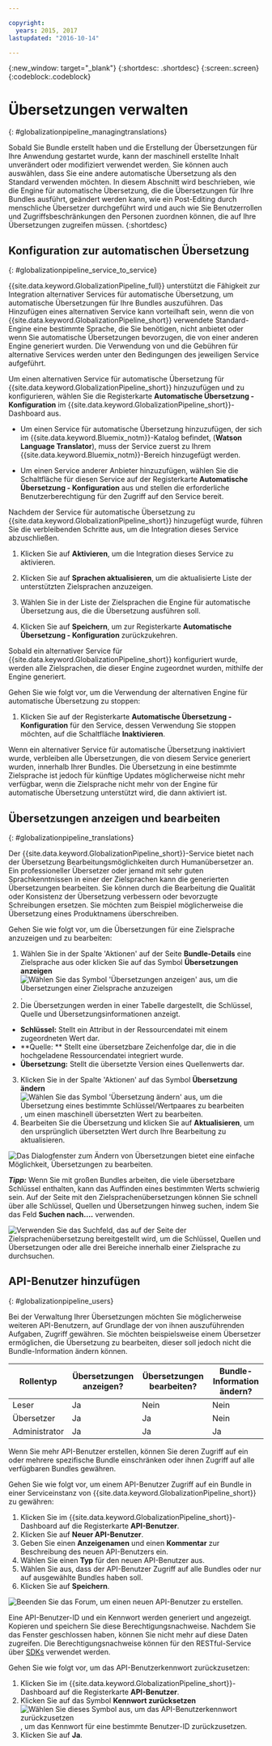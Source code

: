 ```yaml
---

copyright:
  years: 2015, 2017
lastupdated: "2016-10-14"

---
```


{:new_window: target="_blank"}
{:shortdesc: .shortdesc}
{:screen:.screen}
{:codeblock:.codeblock}

# Übersetzungen verwalten
{: #globalizationpipeline_managingtranslations}

Sobald Sie Bundle erstellt haben und die Erstellung der Übersetzungen für Ihre Anwendung gestartet wurde, kann der maschinell erstellte Inhalt unverändert oder modifiziert verwendet werden. Sie können auch auswählen, dass Sie eine andere automatische Übersetzung als den Standard verwenden möchten. In diesem Abschnitt wird beschrieben, wie die Engine für automatische Übersetzung, die die Übersetzungen für Ihre Bundles ausführt, geändert werden kann, wie ein Post-Editing durch menschliche Übersetzer durchgeführt wird und auch wie Sie Benutzerrollen und Zugriffsbeschränkungen den Personen zuordnen können, die auf Ihre Übersetzungen zugreifen müssen.
{:shortdesc}

## Konfiguration zur automatischen Übersetzung
{: #globalizationpipeline_service_to_service}

{{site.data.keyword.GlobalizationPipeline_full}} unterstützt die Fähigkeit zur Integration alternativer Services für automatische Übersetzung, um automatische Übersetzungen für Ihre Bundles auszuführen. Das Hinzufügen eines alternativen Service kann vorteilhaft sein, wenn die von {{site.data.keyword.GlobalizationPipeline_short}} verwendete Standard-Engine eine bestimmte Sprache, die Sie benötigen, nicht anbietet oder wenn Sie automatische Übersetzungen bevorzugen, die von einer anderen Engine generiert wurden. Die Verwendung von und die Gebühren für alternative Services werden unter den Bedingungen des jeweiligen Service aufgeführt.

Um einen alternativen Service für automatische Übersetzung für {{site.data.keyword.GlobalizationPipeline_short}} hinzuzufügen und zu konfigurieren, wählen Sie die Registerkarte **Automatische Übersetzung - Konfiguration** im {{site.data.keyword.GlobalizationPipeline_short}}-Dashboard aus.

* Um einen Service für automatische Übersetzung hinzuzufügen, der sich im {{site.data.keyword.Bluemix_notm}}-Katalog befindet, (**Watson Language Translator**), muss der Service zuerst zu Ihrem {{site.data.keyword.Bluemix_notm}}-Bereich hinzugefügt werden.

* Um einen Service anderer Anbieter hinzuzufügen, wählen Sie die Schaltfläche für diesen Service auf der Registerkarte **Automatische Übersetzung - Konfiguration** aus und stellen die erforderliche Benutzerberechtigung für den Zugriff auf den Service bereit.

Nachdem der Service für automatische Übersetzung zu {{site.data.keyword.GlobalizationPipeline_short}} hinzugefügt wurde, führen Sie die verbleibenden Schritte aus, um die Integration dieses Service abzuschließen.

1. Klicken Sie auf **Aktivieren**, um die Integration dieses Service zu aktivieren.

2. Klicken Sie auf **Sprachen aktualisieren**, um die aktualisierte Liste der unterstützten Zielsprachen anzuzeigen.

3. Wählen Sie in der Liste der Zielsprachen die Engine für automatische Übersetzung aus, die die Übersetzung ausführen soll.

4. Klicken Sie auf **Speichern**, um zur Registerkarte **Automatische Übersetzung - Konfiguration** zurückzukehren.

Sobald ein alternativer Service für {{site.data.keyword.GlobalizationPipeline_short}} konfiguriert wurde, werden alle Zielsprachen, die dieser Engine zugeordnet wurden, mithilfe der Engine generiert. 

Gehen Sie wie folgt vor, um die Verwendung der alternativen Engine für automatische Übersetzung zu stoppen:

1. Klicken Sie auf der Registerkarte **Automatische Übersetzung - Konfiguration** für den Service, dessen Verwendung Sie stoppen möchten, auf die Schaltfläche **Inaktivieren**.

Wenn ein alternativer Service für automatische Übersetzung inaktiviert wurde, verbleiben alle Übersetzungen, die von diesem Service generiert wurden, innerhalb Ihrer Bundles. Die Übersetzung in eine bestimmte Zielsprache ist jedoch für künftige Updates möglicherweise nicht mehr verfügbar, wenn die Zielsprache nicht mehr von der Engine für automatische Übersetzung unterstützt wird, die dann aktiviert ist.

<!-- Review comment: When you disable an engine, do you need to go back and reconfigure the languages?? Does it go back to the default engine? What happens? -->

## Übersetzungen anzeigen und bearbeiten
{: #globalizationpipeline_translations}

Der {{site.data.keyword.GlobalizationPipeline_short}}-Service bietet nach der Übersetzung Bearbeitungsmöglichkeiten durch Humanübersetzer an. Ein professioneller Übersetzer oder jemand mit sehr guten Sprachkenntnissen in einer der Zielsprachen kann die generierten Übersetzungen bearbeiten. Sie können durch die Bearbeitung die Qualität oder Konsistenz der Übersetzung verbessern oder bevorzugte Schreibungen ersetzen. Sie möchten zum Beispiel möglicherweise die Übersetzung eines Produktnamens überschreiben.

Gehen Sie wie folgt vor, um die Übersetzungen für eine Zielsprache anzuzeigen und zu bearbeiten:

1. Wählen Sie in der Spalte 'Aktionen' auf der Seite **Bundle-Details** eine Zielsprache aus oder klicken Sie auf das Symbol **Übersetzungen anzeigen** ![Wählen Sie das Symbol 'Übersetzungen anzeigen' aus, um die Übersetzungen einer Zielsprache anzuzeigen](images/viewProjectDetailIcon.png).
2. Die Übersetzungen werden in einer Tabelle dargestellt, die Schlüssel, Quelle und Übersetzungsinformationen anzeigt.
 * **Schlüssel:** Stellt ein Attribut in der Ressourcendatei mit einem zugeordneten Wert dar.
 * **Quelle: ** Stellt eine übersetzbare Zeichenfolge dar, die in die hochgeladene Ressourcendatei integriert wurde.
 * **Übersetzung:** Stellt die übersetzte Version eines Quellenwerts dar.
3. Klicken Sie in der Spalte 'Aktionen' auf das Symbol **Übersetzung ändern** ![Wählen Sie das Symbol 'Übersetzung ändern' aus, um die Übersetzung eines bestimmte Schlüssel/Wertpaares zu bearbeiten](images/editIcon.png), um einen maschinell übersetzten Wert zu bearbeiten.
4. Bearbeiten Sie die Übersetzung und klicken Sie auf **Aktualisieren**, um den ursprünglich übersetzten Wert durch Ihre Bearbeitung zu aktualisieren.

![Das Dialogfenster zum Ändern von Übersetzungen bietet eine einfache Möglichkeit, Übersetzungen zu bearbeiten. ](images/editTranslation.png) 

***Tipp:*** Wenn Sie mit großen Bundles arbeiten, die viele übersetzbare Schlüssel enthalten, kann das Auffinden eines bestimmten Werts schwierig sein. Auf der Seite mit den Zielsprachenübersetzungen können Sie schnell über alle Schlüssel, Quellen und Übersetzungen hinweg suchen, indem Sie das Feld **Suchen nach....** verwenden.

![Verwenden Sie das Suchfeld, das auf der Seite der Zielsprachenübersetzung bereitgestellt wird, um die Schlüssel, Quellen und Übersetzungen oder alle drei Bereiche innerhalb einer Zielsprache zu durchsuchen.](images/search.png) 


## API-Benutzer hinzufügen
{: #globalizationpipeline_users}

Bei der Verwaltung Ihrer Übersetzungen möchten Sie möglicherweise weiteren API-Benutzern, auf Grundlage der von ihnen auszuführenden Aufgaben, Zugriff gewähren. Sie möchten beispielsweise einem Übersetzer ermöglichen, die Übersetzung zu bearbeiten, dieser soll jedoch nicht die Bundle-Information ändern können.

| Rollentyp | Übersetzungen anzeigen? | Übersetzungen bearbeiten? | Bundle-Information ändern? |
|-----------|--------------------|--------------------|----------------------------|
| Leser | Ja | Nein | Nein |
| Übersetzer | Ja | Ja | Nein |
| Administrator | Ja | Ja | Ja |

Wenn Sie mehr API-Benutzer erstellen, können Sie deren Zugriff auf ein oder mehrere spezifische Bundle einschränken oder ihnen Zugriff auf alle verfügbaren Bundles gewähren.

Gehen Sie wie folgt vor, um einem API-Benutzer Zugriff auf ein Bundle in einer Serviceinstanz von {{site.data.keyword.GlobalizationPipeline_short}} zu gewähren:

1. Klicken Sie im {{site.data.keyword.GlobalizationPipeline_short}}-Dashboard auf die Registerkarte **API-Benutzer**.
2. Klicken Sie auf **Neuer API-Benutzer**.
3. Geben Sie einen **Anzeigenamen** und einen **Kommentar** zur Beschreibung des neuen API-Benutzers ein.
4. Wählen Sie einen **Typ** für den neuen API-Benutzer aus.
5. Wählen Sie aus, dass der API-Benutzer Zugriff auf alle Bundles oder nur auf ausgewählte Bundles haben soll.
6. Klicken Sie auf **Speichern**.

![Beenden Sie das Forum, um einen neuen API-Benutzer zu erstellen.](images/newUser.png)

Eine API-Benutzer-ID und ein Kennwort werden generiert und angezeigt. Kopieren und speichern Sie diese Berechtigungsnachweise. Nachdem Sie das Fenster geschlossen haben, können Sie nicht mehr auf diese Daten zugreifen. Die Berechtigungsnachweise können für den RESTful-Service über [SDKs](https://github.com/IBM-Bluemix/gp-common) verwendet werden. 

Gehen Sie wie folgt vor, um das API-Benutzerkennwort zurückzusetzen:

1. Klicken Sie im {{site.data.keyword.GlobalizationPipeline_short}}-Dashboard auf die Registerkarte **API-Benutzer**.
2. Klicken Sie auf das Symbol **Kennwort zurücksetzen** ![Wählen Sie dieses Symbol aus, um das API-Benutzerkennwort zurückzusetzen](images/resetPW.png), um das Kennwort für eine bestimmte Benutzer-ID zurückzusetzen. 
3. Klicken Sie auf **Ja**. 
